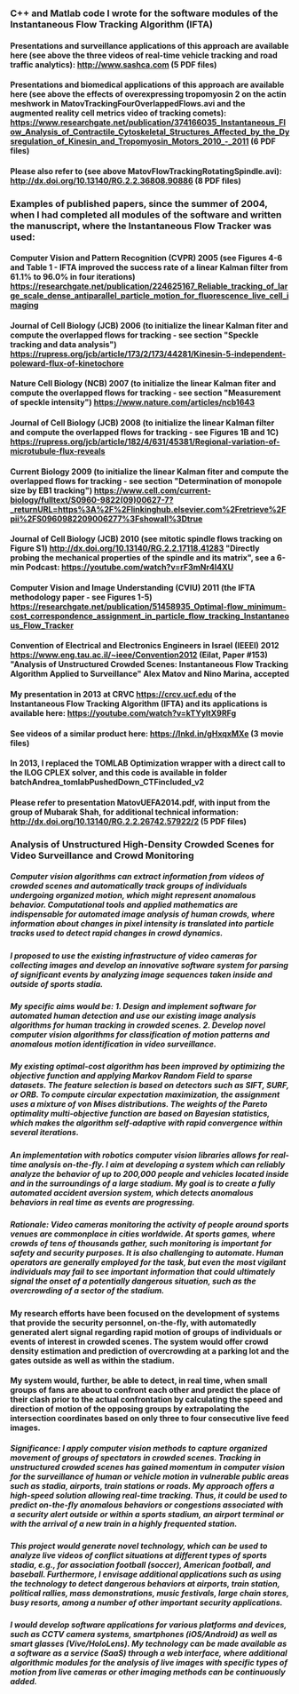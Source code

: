 ### C++ and Matlab code I wrote for the software modules of the Instantaneous Flow Tracking Algorithm (IFTA)

#### Presentations and surveillance applications of this approach are available here (see above the three videos of real-time vehicle tracking and road traffic analytics): http://www.sashca.com (5 PDF files) 

#### Presentations and biomedical applications of this approach are available here (see above the effects of overexpressing tropomyosin 2 on the actin meshwork in MatovTrackingFourOverlappedFlows.avi and the augmented reality cell metrics video of tracking comets): https://www.researchgate.net/publication/374166035_Instantaneous_Flow_Analysis_of_Contractile_Cytoskeletal_Structures_Affected_by_the_Dysregulation_of_Kinesin_and_Tropomyosin_Motors_2010_-_2011 (6 PDF files) 

#### Please also refer to (see above MatovFlowTrackingRotatingSpindle.avi):  http://dx.doi.org/10.13140/RG.2.2.36808.90886 (8 PDF files) 

### Examples of published papers, since the summer of 2004, when I had completed all modules of the software and written the manuscript, where the Instantaneous Flow Tracker was used:

#### Computer Vision and Pattern Recognition (CVPR) 2005 (see Figures 4-6 and Table 1 - IFTA improved the success rate of a linear Kalman filter from 61.1% to 96.0% in four iterations) https://researchgate.net/publication/224625167_Reliable_tracking_of_large_scale_dense_antiparallel_particle_motion_for_fluorescence_live_cell_imaging

#### Journal of Cell Biology (JCB) 2006 (to initialize the linear Kalman fiter and compute the overlapped flows for tracking - see section "Speckle tracking and data analysis") https://rupress.org/jcb/article/173/2/173/44281/Kinesin-5-independent-poleward-flux-of-kinetochore

#### Nature Cell Biology (NCB) 2007 (to initialize the linear Kalman fiter and compute the overlapped flows for tracking - see section "Measurement of speckle intensity") https://www.nature.com/articles/ncb1643

#### Journal of Cell Biology (JCB) 2008 (to initialize the linear Kalman filter and compute the overlapped flows for tracking - see Figures 1B and 1C) https://rupress.org/jcb/article/182/4/631/45381/Regional-variation-of-microtubule-flux-reveals

#### Current Biology 2009 (to initialize the linear Kalman fiter and compute the overlapped flows for tracking - see section "Determination of monopole size by EB1 tracking") https://www.cell.com/current-biology/fulltext/S0960-9822(09)00627-7?_returnURL=https%3A%2F%2Flinkinghub.elsevier.com%2Fretrieve%2Fpii%2FS0960982209006277%3Fshowall%3Dtrue

#### Journal of Cell Biology (JCB) 2010 (see mitotic spindle flows tracking on Figure S1) http://dx.doi.org/10.13140/RG.2.2.17118.41283 "Directly probing the mechanical properties of the spindle and its matrix", see a 6-min Podcast: https://youtube.com/watch?v=rF3mNr4l4XU

#### Computer Vision and Image Understanding (CVIU) 2011 (the IFTA methodology paper - see Figures 1-5) https://researchgate.net/publication/51458935_Optimal-flow_minimum-cost_correspondence_assignment_in_particle_flow_tracking_Instantaneous_Flow_Tracker 

#### Convention of Electrical and Electronics Engineers in Israel (IEEEI) 2012 https://www.eng.tau.ac.il/~ieee/Convention2012 (Eilat, Paper #153) "Analysis of Unstructured Crowded Scenes: Instantaneous Flow Tracking Algorithm Applied to Surveillance" Alex Matov and Nino Marina, accepted

#### My presentation in 2013 at CRVC https://crcv.ucf.edu of the Instantaneous Flow Tracking Algorithm (IFTA) and its applications is available here: https://youtube.com/watch?v=kTYyltX9RFg

#### See videos of a similar product here: https://lnkd.in/gHxqxMXe (3 movie files) 

#### In 2013, I replaced the TOMLAB Optimization wrapper with a direct call to the ILOG CPLEX solver, and this code is available in folder batchAndrea_tomlabPushedDown_CTFincluded_v2

#### Please refer to presentation MatovUEFA2014.pdf, with input from the group of Mubarak Shah, for additional technical information: http://dx.doi.org/10.13140/RG.2.2.26742.57922/2 (5 PDF files) 

### Analysis of Unstructured High-Density Crowded Scenes for Video Surveillance and Crowd Monitoring

##### Computer vision algorithms can extract information from videos of crowded scenes and automatically track groups of individuals undergoing organized motion, which might represent anomalous behavior. Computational tools and applied mathematics are indispensable for automated image analysis of human crowds, where information about changes in pixel intensity is translated into particle tracks used to detect rapid changes in crowd dynamics. 

##### I proposed to use the existing infrastructure of video cameras for collecting images and develop an innovative software system for parsing of significant events by analyzing image sequences taken inside and outside of sports stadia. 

##### My specific aims would be: 1. Design and implement software for automated human detection and use our existing image analysis algorithms for human tracking in crowded scenes. 2. Develop novel computer vision algorithms for classification of motion patterns and anomalous motion identification in video surveillance. 

##### My existing optimal-cost algorithm has been improved by optimizing the objective function and applying Markov Random Field to sparse datasets. The feature selection is based on detectors such as SIFT, SURF, or ORB. To compute circular expectation maximization, the assignment uses a mixture of von Mises distributions. The weights of the Pareto optimality multi-objective function are based on Bayesian statistics, which makes the algorithm self-adaptive with rapid convergence within several iterations. 

##### An implementation with robotics computer vision libraries allows for real-time analysis on-the-fly. I aim at developing a system which can reliably analyze the behavior of up to 200,000 people and vehicles located inside and in the surroundings of a large stadium. My goal is to create a fully automated accident aversion system, which detects anomalous behaviors in real time as events are progressing. 

##### Rationale: Video cameras monitoring the activity of people around sports venues are commonplace in cities worldwide. At sports games, where crowds of tens of thousands gather, such monitoring is important for safety and security purposes. It is also challenging to automate. Human operators are generally employed for the task, but even the most vigilant individuals may fail to see important information that could ultimately signal the onset of a potentially dangerous situation, such as the overcrowding of a sector of the stadium. 

#### My research efforts have been focused on the development of systems that provide the security personnel, on-the-fly, with automatedly generated alert signal regarding rapid motion of groups of individuals or events of interest in crowded scenes. The system would offer crowd density estimation and prediction of overcrowding at a parking lot and the gates outside as well as within the stadium. 

#### My system would, further, be able to detect, in real time, when small groups of fans are about to confront each other and predict the place of their clash prior to the actual confrontation by calculating the speed and direction of motion of the opposing groups by extrapolating the intersection coordinates based on only three to four consecutive live feed images. 

##### Significance: I apply computer vision methods to capture organized movement of groups of spectators in crowded scenes. Tracking in unstructured crowded scenes has gained momentum in computer vision for the surveillance of human or vehicle motion in vulnerable public areas such as stadia, airports, train stations or roads. My approach offers a high-speed solution allowing real-time tracking. Thus, it could be used to predict on-the-fly anomalous behaviors or congestions associated with a security alert outside or within a sports stadium, an airport terminal or with the arrival of a new train in a highly frequented station. 

##### This project would generate novel technology, which can be used to analyze live videos of conflict situations at different types of sports stadia, e.g., for association football (soccer), American football, and baseball. Furthermore, I envisage additional applications such as using the technology to detect dangerous behaviors at airports, train station, political rallies, mass demonstrations, music festivals, large chain stores, busy resorts, among a number of other important security applications. 

##### I would develop software applications for various platforms and devices, such as CCTV camera systems, smartphones (iOS/Android) as well as smart glasses (Vive/HoloLens). My technology can be made available as a software as a service (SaaS) through a web interface, where additional algorithmic modules for the analysis of live images with specific types of motion from live cameras or other imaging methods can be continuously added.
